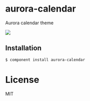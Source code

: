 
# aurora-calendar

  Aurora calendar theme

  ![](http://f.cl.ly/items/043N1r0e1L130y162R2f/Screen%20Shot%202012-09-17%20at%209.17.32%20PM.png)

## Installation

    $ component install aurora-calendar

# License

  MIT

